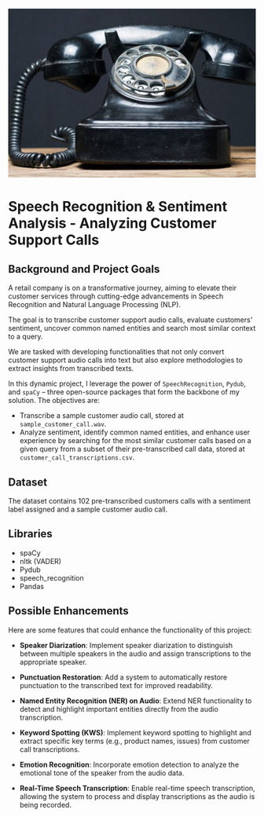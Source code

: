 <p><img alt="Phone Call" src="customer_support_icon.JPG">


# Speech Recognition & Sentiment Analysis - Analyzing Customer Support Calls

## Background and Project Goals

A retail company is on a transformative journey, aiming to elevate their customer services through cutting-edge advancements in Speech Recognition and Natural Language Processing (NLP).

The goal is to transcribe customer support audio calls, evaluate customers' sentiment, uncover common named entities and search most similar context to a query.

We are tasked with developing functionalities that not only convert customer support audio calls into text but also explore methodologies to extract insights from transcribed texts.

In this dynamic project, I leverage the power of `SpeechRecognition`, `Pydub`, and `spaCy` – three open-source packages that form the backbone of my solution. The objectives are:
  - Transcribe a sample customer audio call, stored at `sample_customer_call.wav`.
  - Analyze sentiment, identify common named entities, and enhance user experience by searching for the most similar customer calls based on a given query from a subset of their pre-transcribed call data, stored at `customer_call_transcriptions.csv`.


## Dataset

The dataset contains 102 pre-transcribed customers calls with a sentiment label assigned and a sample customer audio call.


## Libraries

- spaCy
- nltk (VADER)
- Pydub
- speech_recognition
- Pandas

## Possible Enhancements

Here are some features that could enhance the functionality of this project:

- **Speaker Diarization**: Implement speaker diarization to distinguish between multiple speakers in the audio and assign transcriptions to the appropriate speaker.
  
- **Punctuation Restoration**: Add a system to automatically restore punctuation to the transcribed text for improved readability.

- **Named Entity Recognition (NER) on Audio**: Extend NER functionality to detect and highlight important entities directly from the audio transcription.

- **Keyword Spotting (KWS)**: Implement keyword spotting to highlight and extract specific key terms (e.g., product names, issues) from customer call transcriptions.

- **Emotion Recognition**: Incorporate emotion detection to analyze the emotional tone of the speaker from the audio data.

- **Real-Time Speech Transcription**: Enable real-time speech transcription, allowing the system to process and display transcriptions as the audio is being recorded.